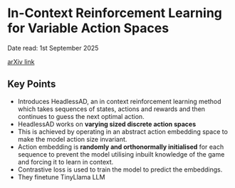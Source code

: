 # In-Context Reinforcement Learning for Variable Action Spaces

Date read: 1st September 2025

[arXiv link](https://arxiv.org/pdf/2312.13327)

## Key Points
* Introduces HeadlessAD, an in context reinforcement learning method which takes sequences of states, actions and rewards and then continues to
guess the next optimal action.
* HeadlessAD works on **varying sized discrete action spaces**
* This is achieved by operating in an abstract action embedding space to make the model action size invariant.
* Action embedding is **randomly and orthonormally initialised** for each sequence to prevent the model utilising inbuilt knowledge of the game 
and forcing it to learn in context.
* Contrastive loss is used to train the model to predict the embeddings.
* They finetune TinyLlama LLM